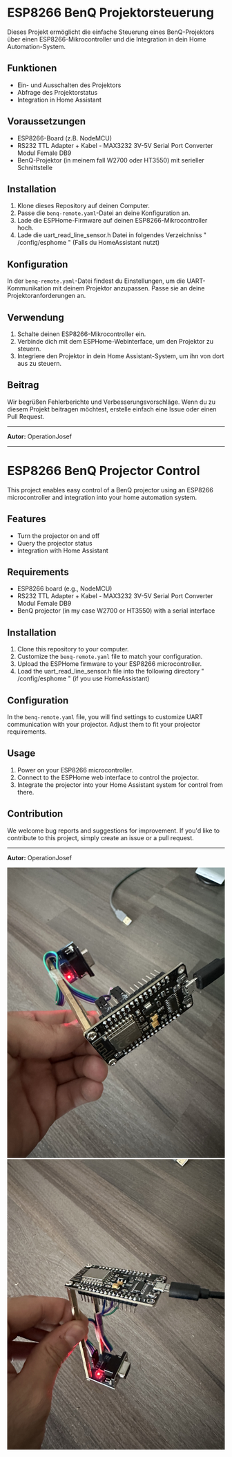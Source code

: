 # ESP8266 BenQ Projektorsteuerung

Dieses Projekt ermöglicht die einfache Steuerung eines BenQ-Projektors über einen ESP8266-Mikrocontroller und die Integration in dein Home Automation-System.

## Funktionen

- Ein- und Ausschalten des Projektors
- Abfrage des Projektorstatus
- Integration in Home Assistant

## Voraussetzungen

- ESP8266-Board (z.B. NodeMCU)
- RS232 TTL Adapter + Kabel - MAX3232 3V-5V Serial Port Converter Modul Female DB9
- BenQ-Projektor (in meinem fall W2700 oder HT3550)  mit serieller Schnittstelle

## Installation

1. Klone dieses Repository auf deinen Computer.
2. Passe die `benq-remote.yaml`-Datei an deine Konfiguration an.
3. Lade die ESPHome-Firmware auf deinen ESP8266-Mikrocontroller hoch.
4. Lade die uart_read_line_sensor.h Datei in folgendes Verzeichniss " /config/esphome " (Falls du HomeAssistant nutzt) 

## Konfiguration

In der `benq-remote.yaml`-Datei findest du Einstellungen, um die UART-Kommunikation mit deinem Projektor anzupassen. Passe sie an deine Projektoranforderungen an.

## Verwendung

1. Schalte deinen ESP8266-Mikrocontroller ein.
2. Verbinde dich mit dem ESPHome-Webinterface, um den Projektor zu steuern.
3. Integriere den Projektor in dein Home Assistant-System, um ihn von dort aus zu steuern.

## Beitrag

Wir begrüßen Fehlerberichte und Verbesserungsvorschläge. Wenn du zu diesem Projekt beitragen möchtest, erstelle einfach eine Issue oder einen Pull Request.

---

**Autor:** OperationJosef

__________________________________________________________________________________________________________________________________________________________________________________________________________

# ESP8266 BenQ Projector Control

This project enables easy control of a BenQ projector using an ESP8266 microcontroller and integration into your home automation system.

## Features

- Turn the projector on and off
- Query the projector status
- integration with Home Assistant

## Requirements

- ESP8266 board (e.g., NodeMCU)
- RS232 TTL Adapter + Kabel - MAX3232 3V-5V Serial Port Converter Modul Female DB9
- BenQ projector (in my case W2700 or HT3550) with a serial interface

## Installation

1. Clone this repository to your computer.
2. Customize the `benq-remote.yaml` file to match your configuration.
3. Upload the ESPHome firmware to your ESP8266 microcontroller.
4. Load the uart_read_line_sensor.h file into the following directory " /config/esphome " (if you use HomeAssistant)

## Configuration

In the `benq-remote.yaml` file, you will find settings to customize UART communication with your projector. Adjust them to fit your projector requirements.

## Usage

1. Power on your ESP8266 microcontroller.
2. Connect to the ESPHome web interface to control the projector.
3. Integrate the projector into your Home Assistant system for control from there.

## Contribution

We welcome bug reports and suggestions for improvement. If you'd like to contribute to this project, simply create an issue or a pull request.


---

**Autor:** OperationJosef

![alt text](https://github.com/OperationJosef/smart-benq-projector-control/blob/main/Benq-Remote-Overview%202.png)
![alt text](https://github.com/OperationJosef/smart-benq-projector-control/blob/main/Benq-Remote-Overview%201.png)
